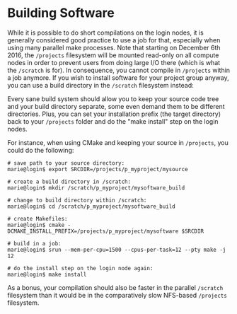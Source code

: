 # Building Software

While it is possible to do short compilations on the login nodes, it is generally considered good
practice to use a job for that, especially when using many parallel make processes. Note that
starting on December 6th 2016, the `/projects` filesystem will be mounted read-only on all compute
nodes in order to prevent users from doing large I/O there (which is what the `/scratch` is for).
In consequence, you cannot compile in `/projects` within a job anymore. If you wish to install
software for your project group anyway, you can use a build directory in the `/scratch` filesystem
instead:

Every sane build system should allow you to keep your source code tree and your build directory
separate, some even demand them to be different directories. Plus, you can set your installation
prefix (the target directory) back to your `/projects` folder and do the "make install" step on the
login nodes.

For instance, when using CMake and keeping your source in `/projects`, you could do the following:

```console
# save path to your source directory:
marie@login$ export SRCDIR=/projects/p_myproject/mysource

# create a build directory in /scratch:
marie@login$ mkdir /scratch/p_myproject/mysoftware_build

# change to build directory within /scratch:
marie@login$ cd /scratch/p_myproject/mysoftware_build

# create Makefiles:
marie@login$ cmake -DCMAKE_INSTALL_PREFIX=/projects/p_myproject/mysoftware $SRCDIR

# build in a job:
marie@login$ srun --mem-per-cpu=1500 --cpus-per-task=12 --pty make -j 12

# do the install step on the login node again:
marie@login$ make install
```

As a bonus, your compilation should also be faster in the parallel `/scratch` filesystem than it
would be in the comparatively slow NFS-based `/projects` filesystem.

